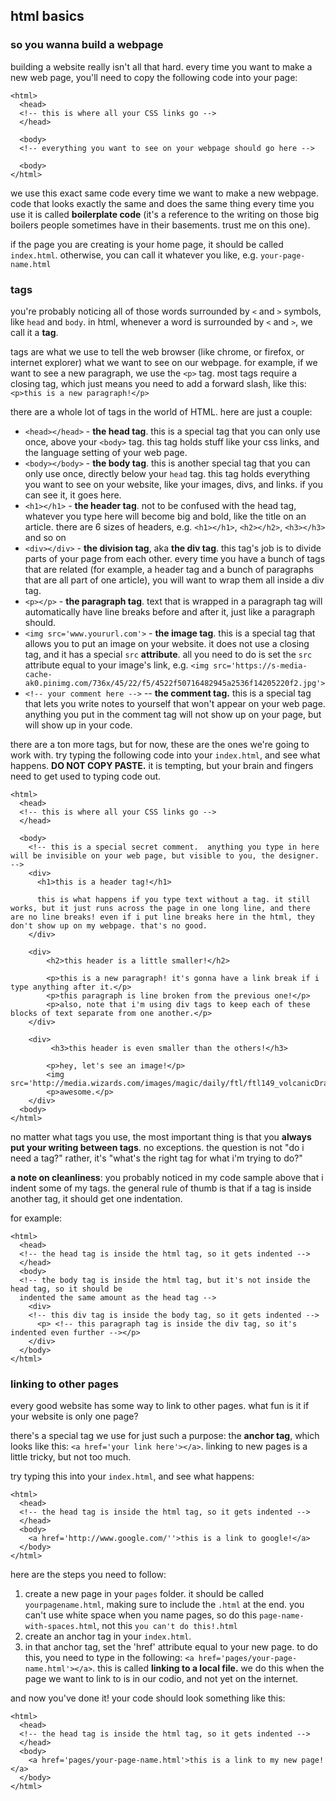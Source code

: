 ## html basics

### so you wanna build a webpage

building a website really isn't all that hard.  every time you want to make a new web page, you'll need to copy the following code into your page:

```
<html>
  <head>
  <!-- this is where all your CSS links go -->
  </head>

  <body>
  <!-- everything you want to see on your webpage should go here -->

  <body>
</html>
```

we use this exact same code every time we want to make a new webpage.  code that looks exactly the same and does the same thing every time you use it is called **boilerplate code** (it's a reference to the writing on those big boilers people sometimes have in their basements.  trust me on this one).

if the page you are creating is your home page, it should be called `index.html`.  otherwise, you can call it whatever you like, e.g. `your-page-name.html`

### tags
you're probably noticing all of those words surrounded by `<` and `>` symbols, like `head` and `body`.  in html, whenever a word is surrounded by `<` and `>`, we call it a **tag**.

tags are what we use to tell the web browser (like chrome, or firefox, or internet explorer) what we want to see on our webpage.  for example, if we want to see a new paragraph, we use the `<p>` tag.  most tags require a closing tag, which just means you need to add a forward slash, like this: `<p>this is a new paragraph!</p>`  

there are a whole lot of tags in the world of HTML.  here are just a couple:

* `<head></head>` - **the head tag**.  this is a special tag that you can only use once, above your `<body>` tag.  this tag holds stuff like your css links, and the language setting of your web page.
* `<body></body>` - **the body tag**.  this is another special tag that you can only use once, directly below your `head` tag.  this tag holds everything you want to see on your website, like your images, divs, and links.  if you can see it, it goes here.
* `<h1></h1>` - **the header tag**.  not to be confused with the head tag, whatever you type here will become big and bold, like the title on an article.  there are 6 sizes of headers, e.g. `<h1></h1>`, `<h2></h2>`, `<h3></h3>` and so on
* `<div></div>` - **the division tag**, aka **the div tag**.  this tag's job is to divide parts of your page from each other.  every time you have a bunch of tags that are related (for example, a header tag and a bunch of paragraphs that are all part of one article), you will want to wrap them all inside a div tag.
* `<p></p>` - **the paragraph tag**.  text that is wrapped in a paragraph tag will automatically have line breaks before and after it, just like a paragraph should.
* `<img src='www.yoururl.com'>` - **the image tag**.  this is a special tag that allows you to put an image on your website.  it does not use a closing tag, and it has a special `src` **attribute**.  all you need to do is set the `src` attribute equal to your image's link, e.g. `<img src='https://s-media-cache-ak0.pinimg.com/736x/45/22/f5/4522f50716482945a2536f14205220f2.jpg'>`
* `<!-- your comment here -->` -- **the comment tag.** this is a special tag that lets you write notes to yourself that won't appear on your web page.  anything you put in the comment tag will not show up on your page, but will show up in your code.

there are a ton more tags, but for now, these are the ones we're going to work with. try typing the following code into your `index.html`, and see what happens.  **DO NOT COPY PASTE.** it is tempting, but your brain and fingers need to get used to typing code out.

```
<html>
  <head>
  <!-- this is where all your CSS links go -->
  </head>

  <body>
    <!-- this is a special secret comment.  anything you type in here will be invisible on your web page, but visible to you, the designer. -->
    <div>
      <h1>this is a header tag!</h1>

      this is what happens if you type text without a tag. it still works, but it just runs across the page in one long line, and there are no line breaks! even if i put line breaks here in the html, they don't show up on my webpage. that's no good.
    </div>

    <div>
        <h2>this header is a little smaller!</h2>

        <p>this is a new paragraph! it's gonna have a link break if i type anything after it.</p>
        <p>this paragraph is line broken from the previous one!</p>
        <p>also, note that i'm using div tags to keep each of these blocks of text separate from one another.</p>
    </div>

    <div>
         <h3>this header is even smaller than the others!</h3>

        <p>hey, let's see an image!</p>
        <img src='http://media.wizards.com/images/magic/daily/ftl/ftl149_volcanicDragon.jpg'>
        <p>awesome.</p>
    </div>
  <body>
</html>
```

no matter what tags you use, the most important thing is that you **always put your writing between tags**.  no exceptions.  the question is not "do i need a tag?"  rather, it's "what's the right tag for what i'm trying to do?"

**a note on cleanliness**: you probably noticed in my code sample above that i indent some of my tags.  the general rule of thumb is that if a tag is inside another tag, it should get one indentation.

for example:
```
<html>
  <head>
  <!-- the head tag is inside the html tag, so it gets indented -->
  </head>
  <body>
  <!-- the body tag is inside the html tag, but it's not inside the head tag, so it should be
  indented the same amount as the head tag -->
    <div>
    <!-- this div tag is inside the body tag, so it gets indented -->
      <p> <!-- this paragraph tag is inside the div tag, so it's indented even further --></p>
    </div>
  </body>
</html>
```

### linking to other pages

every good website has some way to link to other pages.  what fun is it if your website is only one page?  

there's a special tag we use for just such a purpose: the **anchor tag**, which looks like this: `<a href='your link here'></a>`.  linking to new pages is a little tricky, but not too much.

try typing this into your `index.html`, and see what happens:

```
<html>
  <head>
  <!-- the head tag is inside the html tag, so it gets indented -->
  </head>
  <body>
    <a href='http://www.google.com/''>this is a link to google!</a>
  </body>
</html>
```

here are the steps you need to follow:

1. create a new page in your `pages` folder.  it should be called `yourpagename.html`, making sure to include the `.html` at the end.  you can't use white space when you name pages, so do this `page-name-with-spaces.html`, not this `you can't do this!.html`
2. create an anchor tag in your `index.html`.  
3. in that anchor tag, set the 'href' attribute equal to your new page.  to do this, you need to type in the following: `<a href='pages/your-page-name.html'></a>`.  this is called **linking to a local file.** we do this when the page we want to link to is in our codio, and not yet on the internet.

and now you've done it!  your code should look something like this:

```
<html>
  <head>
  <!-- the head tag is inside the html tag, so it gets indented -->
  </head>
  <body>
    <a href='pages/your-page-name.html'>this is a link to my new page!</a>
  </body>
</html>

```
